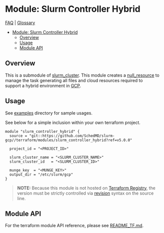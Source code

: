 # Module: Slurm Controller Hybrid

[FAQ](../../../docs/faq.md) | [Glossary](../../../docs/glossary.md)

<!-- mdformat-toc start --slug=github --no-anchors --maxlevel=6 --minlevel=1 -->

- [Module: Slurm Controller Hybrid](#module-slurm-controller-hybrid)
  - [Overview](#overview)
  - [Usage](#usage)
  - [Module API](#module-api)

<!-- mdformat-toc end -->

## Overview

This is a submodule of [slurm_cluster](../slurm_cluster/). This module creates a
[null_resource](https://registry.terraform.io/providers/hashicorp/null/latest/docs/resources/resource)
to manage the task generating all files and cloud resources required to support
a hybrid environment in [GCP](../../../docs/glossary.md#gcp).

## Usage

See [examples](../../examples/slurm_controller_hybrid/) directory for sample
usages.

See below for a simple inclusion within your own terraform project.

```hcl
module "slurm_controller_hybrid" {
  source = "git::https://github.com/SchedMD/slurm-gcp//terraform/modules/slurm_controller_hybrid?ref=v5.0.0"

  project_id = "<PROJECT_ID>"

  slurm_cluster_name = "<SLURM_CLUSTER_NAME>"
  slurm_cluster_id   = "<SLURM_CLUSTER_ID>"

  munge_key  = "<MUNGE_KEY>"
  output_dir = "/etc/slurm/gcp"
}
```

> **NOTE:** Because this module is not hosted on
> [Terraform Registry](../../../docs/glossary.md#terraform-registry), the
> version must be strictly controlled via
> [revision](https://www.terraform.io/language/modules/sources#selecting-a-revision)
> syntax on the source line.

## Module API

For the terraform module API reference, please see
[README_TF.md](./README_TF.md).
